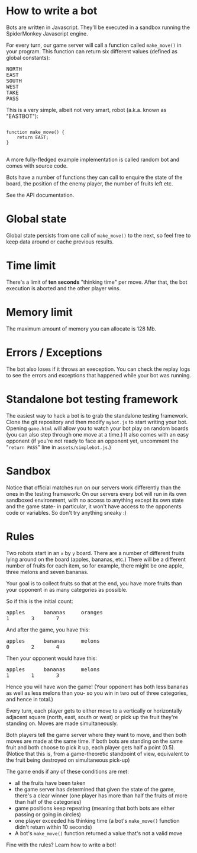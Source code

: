 How to write a bot
==================

Bots are written in Javascript. They'll be executed in a sandbox running the SpiderMonkey Javascript engine.

For every turn, our game server will call a function called <code>make_move()</code> in your program.
This function can return six different values (defined as global constants):
<pre>
NORTH
EAST
SOUTH
WEST
TAKE
PASS
</pre>
This is a very simple, albeit not very smart, robot (a.k.a. known as "EASTBOT"):

<pre>
<code>
function make_move() {
	return EAST;
}
</code>
</pre>


A more fully-fledged example implementation is called random bot and comes with source code.

Bots have a number of functions they can call to enquire the state of the board, the position of the enemy player, the number of fruits left etc.

See the API documentation.

Global state
============

Global state persists from one call of <code>make_move()</code> to the next, so feel free to keep data around or cache previous results.

Time limit
==========

There's a limit of <b>ten seconds</b> "thinking time" per move. After that, the bot execution is aborted and the other player wins.

Memory limit
============

The maximum amount of memory you can allocate is 128 Mb.

Errors / Exceptions
===================

The bot also loses if it throws an exeception. You can check the replay logs to see the errors and exceptions that happened while your bot was running.

Standalone bot testing framework
================================

The easiest way to hack a bot is to grab the standalone testing framework.
Clone the git repository and then modify <code>mybot.js</code> to start writing your bot. Opening <code>game.html</code> will allow you to watch your bot play on random boards (you can also step through one move at a time.)
It also comes with an easy opponent (if you're not ready to face an opponent yet, uncomment the "<code>return PASS</code>" line in <code>assets/simplebot.js</code>.)

Sandbox
=======

Notice that official matches run on our servers work differently than the ones in the testing framework: On our servers every bot will run in its own sandboxed environment, with no access to anything except its own state and the game state- in particular, it won't have access to the opponents code or variables. So don't try anything sneaky :)


Rules
=====

Two robots start in an <code>x</code> by <code>y</code> board. There are a number of different fruits lying around on the board (apples, bananas, etc.)
There will be a different number of fruits for each item, so for example, there might be one apple, three melons and seven bananas.


Your goal is to collect fruits so that at the end, you have more fruits than your opponent in as many categories as possible.

So if this is the initial count:

<pre>
apples		bananas		oranges
1		3		7
</pre>

And after the game, you have this:
<pre>
apples		bananas		melons
0		2		4
</pre>
Then your opponent would have this:
<pre>
apples		bananas		melons
1		1		3
</pre>
Hence you will have won the game! (Your opponent has both less bananas as well as less melons than you- so you win in two out of three categories, and hence in total.)

Every turn, each player gets to either move to a vertically or horizontally adjacent square (north, east, south or west) or pick up the fruit they're standing on. Moves are made simultaneously.

Both players tell the game server where they want to move, and then both moves are made at the same time.
If both bots are standing on the same fruit and both choose to pick it up, each player gets half a point (0.5). (Notice that this is, from a game-theoretic standpoint of view, equivalent to the fruit being destroyed on simultaneous pick-up)

The game ends if any of these conditions are met:

- all the fruits have been taken
- the game server has determined that given the state of the game, there's a clear winner (one player has more than half the fruits of more than half of the categories)
- game positions keep repeating (meaning that both bots are either passing or going in circles)
- one player exceeded his thinking time (a bot's <code>make_move()</code> function didn't return within 10 seconds)
- A bot's <code>make_move()</code> function returned a value that's not a valid move

Fine with the rules? Learn how to write a bot!